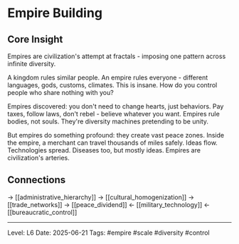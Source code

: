 # Empire Building

## Core Insight
Empires are civilization's attempt at fractals - imposing one pattern across infinite diversity.

A kingdom rules similar people. An empire rules everyone - different languages, gods, customs, climates. This is insane. How do you control people who share nothing with you?

Empires discovered: you don't need to change hearts, just behaviors. Pay taxes, follow laws, don't rebel - believe whatever you want. Empires rule bodies, not souls. They're diversity machines pretending to be unity.

But empires do something profound: they create vast peace zones. Inside the empire, a merchant can travel thousands of miles safely. Ideas flow. Technologies spread. Diseases too, but mostly ideas. Empires are civilization's arteries.

## Connections
→ [[administrative_hierarchy]]
→ [[cultural_homogenization]]
→ [[trade_networks]]
→ [[peace_dividend]]
← [[military_technology]]
← [[bureaucratic_control]]

---
Level: L6
Date: 2025-06-21
Tags: #empire #scale #diversity #control